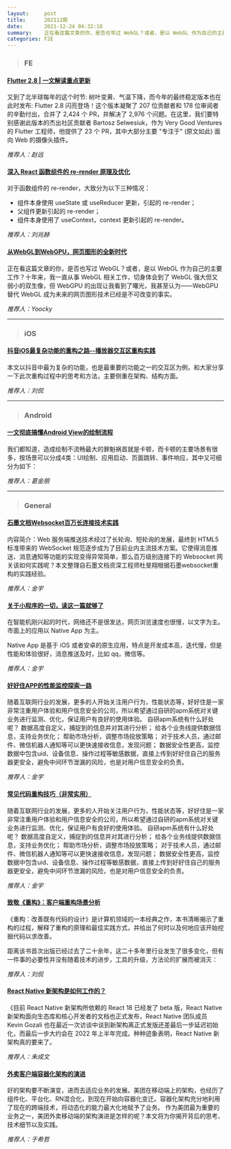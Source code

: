 ```yaml
---
layout:     post
title:      202112期
date:       2021-12-24 04:32:18
summary:    正在看这篇文章的你，是否也写过 WebGL？或者，是以 WebGL 作为自己的主要工作？十年来，我一直从事 WebGL 相关工作，切身体会到了 WebGL 强大但又弱小的双生像，但 WebGPU 的出现让我看到了曙光，我甚至认为——WebGPU 替代 WebGL 成为未来的网页图形技术已经是不可改变的事实。
categories: F2E
---
```



> ### FE

#### [Flutter 2.8 | 一文解读重点更新](https://mp.weixin.qq.com/s/22Ylncb3V95MGkMBRSrZoA)

又到了北半球每年的这个时节: 树叶变黄、气温下降，而今年的最终稳定版本也在此时发布: Flutter 2.8 闪亮登场！这个版本凝聚了 207 位贡献者和 178 位审阅者的辛勤付出，合并了 2,424 个 PR，并解决了 2,976 个问题。在这里，我们要特别感谢此版本的杰出社区贡献者 Bartosz Selwesiuk，作为 Very Good Ventures 的 Flutter 工程师，他提供了 23 个 PR，其中大部分主要 "专注于" (原文如此) 面向 Web 的摄像头插件。

*推荐人：赵远*

#### [深入 React 函数组件的 re-render 原理及优化](https://mp.weixin.qq.com/s/fcDkJYHBLcenilvZMPCwfA)

对于函数组件的 re-render，大致分为以下三种情况：
* 组件本身使用 useState 或 useReducer 更新，引起的 re-render；
* 父组件更新引起的 re-render；
* 组件本身使用了 useContext，context 更新引起的 re-render。

*推荐人：刘兆赫*
#### [从WebGL到WebGPU，网页图形的全新时代](https://mp.weixin.qq.com/s/4LfaNHP77s9n9SghucYoaA)

正在看这篇文章的你，是否也写过 WebGL？或者，是以 WebGL 作为自己的主要工作？十年来，我一直从事 WebGL 相关工作，切身体会到了 WebGL 强大但又弱小的双生像，但 WebGPU 的出现让我看到了曙光，我甚至认为——WebGPU 替代 WebGL 成为未来的网页图形技术已经是不可改变的事实。

*推荐人：Yoocky*

---

> ### iOS

#### [抖音iOS最复杂功能的重构之路--播放器交互区重构实践](https://mp.weixin.qq.com/s/ZmF5w3zzpqJb7AiBWGJUvA)

本文以抖音中最为复杂的功能，也是最重要的功能之一的交互区为例，和大家分享一下此次重构过程中的思考和方法，主要侧重在架构、结构方面。


*推荐人：刘侃*

---

> ### Android


#### [一文彻底搞懂Android View的绘制流程](https://mp.weixin.qq.com/s/OoXY6lvu3z7Th8hW19vXsg)

我们都知道，造成绘制不流畅最大的罪魁祸首就是卡顿，而卡顿的主要场景有很多，按场景可以分成4类：UI绘制、应用启动、页面跳转、事件响应，其中又可细分为如下：

*推荐人：葛金朋*

---

> ### General


#### [石墨文档Websocket百万长连接技术实践](https://mp.weixin.qq.com/s/jl14D6XYJ5PeR3rmYAPdpQ)

内容简介：Web 服务端推送技术经过了长轮询、短轮询的发展，最终到 HTML5 标准带来的 WebSocket 规范逐步成为了目前业内主流技术方案。它使得消息推送、消息通知等功能的实现变得异常简单，那么百万级别连接下的 Websocket 网关该如何实践呢？本文整理自石墨文档资深工程师杜旻翔根据石墨websocket重构的实践经验。

*推荐人：金宇*

#### [关于小程序的一切，读这一篇就够了](https://mp.weixin.qq.com/s/5nQqBFFWwxtcf8S2Ba9PRA)

在智能机刚兴起的时代，网络还不是很发达，网页浏览速度也很慢，以文字为主。市面上的应用以 Native App 为主。

Native App 是基于 iOS 或者安卓的原生应用，特点是开发成本高，迭代慢，但是性能和体验很好，消息推送及时，比如 qq，微信等。

*推荐人：金宇*

#### [好好住APP的性能监控探索一路](https://mp.weixin.qq.com/s/hbk2aPnk4_R4DgRXD_gyFQ)

随着互联网行业的发展，更多的人开始关注用户行为，性能状态等，好好住是一家非常注重用户体验和用户信息安全的公司，所以希望通过自研的apm系统对关键业务进行监测、优化，保证用户有良好的使用体验。
自研apm系统有什么好处呢？
数据⾼度⾃定义，捕捉到的信息并对其进行分析；
给各个业务线提供数据信息，支持业务优化；
帮助市场分析，调整市场投放策略；
对于技术人员，通过邮件、微信机器⼈通知等可以更快速接收信息，发现问题；
数据安全性更高，监控数据中包含uid、设备信息、操作过程等敏感数据，直接上传到好好住自己的服务器更安全，避免中间环节泄漏的风险，也是对用户信息安全的负责。

*推荐人：金宇*

#### [常见代码重构技巧（非常实用）](https://mp.weixin.qq.com/s/nN0qG_nDWnx0XA2iBh5cwA)

随着互联网行业的发展，更多的人开始关注用户行为，性能状态等，好好住是一家非常注重用户体验和用户信息安全的公司，所以希望通过自研的apm系统对关键业务进行监测、优化，保证用户有良好的使用体验。
自研apm系统有什么好处呢？
数据⾼度⾃定义，捕捉到的信息并对其进行分析；
给各个业务线提供数据信息，支持业务优化；
帮助市场分析，调整市场投放策略；
对于技术人员，通过邮件、微信机器⼈通知等可以更快速接收信息，发现问题；
数据安全性更高，监控数据中包含uid、设备信息、操作过程等敏感数据，直接上传到好好住自己的服务器更安全，避免中间环节泄漏的风险，也是对用户信息安全的负责。

*推荐人：金宇*

#### [致敬《重构》：客户端重构场景分析](https://mp.weixin.qq.com/s/pUjRhORgMNK45GBTt9RtLg)

《重构：改善既有代码的设计》是计算机领域的一本经典之作，本书清晰揭示了重构的过程，解释了重构的原理和最佳实践方式，并给出了何时以及何地应该开始挖掘代码以求改善。

距离该书首次出版已经过去了二十余年，这二十多年里行业发生了很多变化，但有一件事的必要性并没有随着技术的进步，工具的升级，方法论的扩展而被消灭：

*推荐人：刘侃*

#### [React Native 新架构是如何工作的？](https://mp.weixin.qq.com/s/fROPFAHpiiXXe56H05ubVw)

《目前 React Native 新架构所依赖的 React 18 已经发了 beta 版，React Native 新架构面向生态库和核心开发者的文档也正式发布，React Native 团队成员 Kevin Gozali 也在最近一次访谈中谈到新架构离正式发版还差最后一步延迟初始化，而最后一步大约会在 2022 年上半年完成。种种迹象表明，React Native 新架构真的要来了。

*推荐人：朱成文*


#### [外卖客户端容器化架构的演进](https://mp.weixin.qq.com/s/kW5wu7GM7pMRRvN-dQvE2g)

好的架构要不断演变，进而去适应业务的发展。美团在移动端上的架构，也经历了组件化、平台化、RN混合化，到现在开始向容器化变迁。容器化架构充分地利用了现在的跨端技术，将动态化的能力最大化地赋予了业务。
作为美团最为重要的业务之一，美团外卖移动端的架构演进是怎样的呢？本文将为你揭开背后的思考、技术细节以及实践。

*推荐人：于希哲*